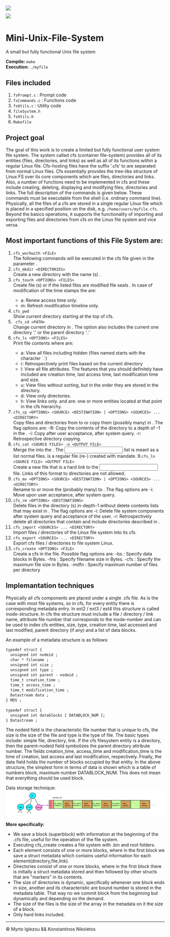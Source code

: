 ![](https://img.shields.io/badge/UNIX-FILE%20SYSTEM-orange)  
![](https://img.shields.io/badge/Language-%20C-blue)  
---
# Mini-Unix-File-System 
A small but fully functional Unix file system 

__Compile:__ ```make``` \
__Execution:__ ```./myfile```


## Files included
1. ```fsPrompt.c``` : Prompt code
2. ```fsCommands.c``` : Functions code
3. ```fsUtils.c``` : Utility code
4. ```fileSystem.h```
5. ```fsUtils.h```
6. ```Makefile```

## Project goal
The goal of this work is to create a limited but fully functional user system file system. The system called cfs (container file-system) provides all of its entities (files, directories, and links) as well as all of its functions within
a regular Linux file. Cfs-hosting files have the suffix ‘.cfs’ to are separated from normal Linux files.
Cfs essentially provides the tree-like structure of Linux FS over its core components which are files, directories and links. Also, a number of functions need to be implemented in cfs and these include creating, deleting, displaying and modifying files, directories and links. The full description of the commands is given below. These commands must be executable
from the shell (i.e. ordinary command line). Physically, all the files of a cfs are stored in a single regular Linux file which is placed in a specified position on the disk, e.g. ```/home/users/myfile.cfs```. Beyond the basics
operations, it supports the functionality of importing and exporting files and directories from
cfs on the Linux file system and vice versa.


## Most important functions of this File System are:

1. ``` cfs_workwith <FILE> ``` \
The following commands will be executed in the cfs file given in the parameter <FILE>.
2. ``` cfs_mkdir <DIRECTORIES> ``` \
Create a new directory with the name (s) <DIRECTORIES>.
3. ``` cfs_touch <OPTIONS> <FILES> ``` \
Create file (s) or if the listed files are modified file seals <FILES>. In case of modification of the time stamps the <OPTIONS> are:
    - a: Renew access time only.
    - m: Refresh modification timeline only.
4. ``` cfs_pwd ``` \
Show current directory starting at the top of cfs.
5. ``` cfs_cd <PATH>``` \
Change current directory in <PATH>. The <PATH> option also includes the current one directory ‘.’ or the parent directory ‘..’
6. ``` cfs_ls <OPTIONS> <FILES> ``` \
  Print file contents where <OPTIONS> are:
    - a: View all files including hidden (files named starts with the character ΄.΄)
    - r: Retrospectively print files based on the current directory
    - l: View all file attributes. The features that you should definitely have included are creation time, last access time, last modification time and size.
    - u: View files without sorting, but in the order they are stored in the directory.
    - d: View only directories.
    - h: View links only.
  and <FILES> are: one or more entities located at that point in the cfs hierarchy.
7. ``` cfs_cp <OPTIONS> <SOURCE> <DESTINATION> | <OPTIONS> <SOURCES> ... <DIRECTORY> ``` \
Copy files and directories from <SOURCE> to <DESTINATION> or copy them (possibly many) <SOURCES> in <DIRECTORY>.
The <OPTIONS> flag options are:
    -R: Copy the contents of the <SOURCE> directory to a depth of -1 in the <DESTINATION>.
    -i: Copy after user acceptance, after system query.
    -r: Retrospective directory copying.
8. ``` cfs_cat <SOURCE FILES> -o <OUTPUT FILE> ``` \
Merge the <SOURCE FILES> into the <OUTPUT FILE>. The <INPUT FILES> list is meant as a list normal files. <OUTPUT FILE> is a regular file (re-) created with mandate.
9.``` cfs_ln <SOURCE FILE> <OUTPUT FILE> ```\
Create a new <OUTPUT FILE> file that is a hard link to the <INPUT FILE> file. Links of this format to directories are not allowed.
10. ``` cfs_mv <OPTIONS> <SOURCE> <DESTINATION> | <OPTIONS> <SOURCES> ... <DIRECTORY> ``` \
Rename <SOURCE> to <DESTINATION> or move the (probably many) <SOURCES> to <DIRECTORY>. 
The flag options are <OPTIONS>
    -i: Move upon user acceptance, after system query.
11. ``` cfs_rm <OPTIONS> <DESTINATIONS> ``` \
Delete files in the <DESTINATIONS> directory (s) in-depth-1 without delete contents lists that may exist in <DESTINATIONS>. The flag options are <OPTIONS>
    -i: Delete file system components after system query and acceptance of the user.
    -r: Retrospectively delete all directories that contain and include directories described in <DESTINATIONS>.
12. ``` cfs_import <SOURCES> ... <DIRECTORY> ``` \
Import <SOURCES> files / directories of the Linux file system into its <DIRECTORY> cfs.
13. ``` cfs_export <SOURCES> ... <DIRECTORY> ``` \
Export cfs <SOURCES> files / directories to <DIRECTORY> file system Linux.
14. ``` cfs_create <OPTIONS> <FILE> ``` \
Create a cfs in the <FILE> file.
Possible <OPTIONS> flag options are:
    -bs <BLOCK SIZE>: Specify data blocks in Bytes.
    -fns <FILENAME SIZE>: Specify filename size in Bytes.
    -cfs <MAX FILE SIZE>: Specify the maximum file size in Bytes.
    -mdfn <MAX DIRECTORY FILE NUMBER>: Specify maximum number of files per directory 


## Implemantation techniques
Physically all cfs components are placed under a single .cfs file.
As is the case with most file systems, so in cfs, for every entity there is
corresponding metadata entry. In ext2 / ext3 / ext4 this structure is called inode-structure.
In cfs the structure must include a file / directory / link name, attribute
file number that corresponds to the inode-number and can be used to index
cfs entities, size, type, creation time, last accessed and last modified, parent directory (if any) and a list of data blocks.

An example of a metadata structure is as follows: 
```
typedef struct {
  unsigned int nodeid ;
  char * filename ;
  unsigned int size ;
  unsigned int type ;
  unsigned int parent - nodeid ;
  time_t creation_time ;
  time_t access_time ;
  time_t modification_time ;
  Datastream data ;
} MDS ;

typedef struct {
  unsigned int datablocks [ DATABLOCK_NUM ];
} Datastream ;

```

The nodeid field is the characteristic file number that is unique to cfs, the size is the size of the file and type is the type of file. The basic types include: simple file, directory, link. If the cfs filesystem entity is a directory, then the parent-nodeid field symbolizes the parent directory attribute number. The fields creation_time, access_time and modification_time is the time of creation, last access and last modification, respectively. Finally, the data field holds the number of blocks occupied by that entity. In the above structure, the simplest form in terms of data is shown which is a table of numbers block, maximum number DATABLOCK_NUM. This does not mean that everything should be used block. 

Data storage technique: \
![](/images/fs.png?raw=true "FS memory visualization")

__More specifically:__
- We save a block (superblock) with information at the beginning of the .cfs file, useful for the operation of the file system.
- Executing cfs_create creates a file system with .bin and root folders.
- Each element consists of one or more blocks, where in the first block we save a struct metadata which contains useful information for each element(directory,file,link).
- Directories consist of one or more blocks,  where in the first block there is initially a struct metadata stored and then followed by other structs that are "markers" in its contents.
- The size of directories is dynamic, specifically whenever one block ends in size, another and its characteristic are bound number is stored in the metadata table. That way no we commit block from the beginning but dynamically and depending on the demand.
- The size of the files is the size of the array in the metadata on it the size of a block. 
- Only hard links included.

---
© Myrto Iglezou && Konstantinos Nikoletos

